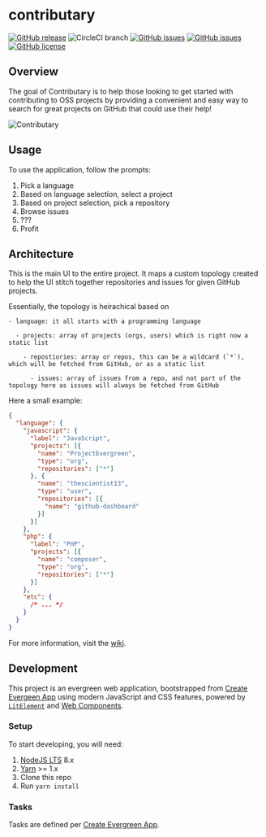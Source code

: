 # contributary
[![GitHub release](https://img.shields.io/github/tag/ContributaryCommunity/www.contributary.community.svg)](https://github.com/ContributaryCommunity/www.contributary.community/tags)
![CircleCI branch](https://img.shields.io/circleci/project/github/ContributaryCommunity/www.contributary.community/master.svg?style=plastic)
[![GitHub issues](https://img.shields.io/github/issues-raw/ContributaryCommunity/www.contributary.community.svg)](https://github.com/ContributaryCommunity/www.contributary.community/issues)
[![GitHub issues](https://img.shields.io/github/issues-pr-raw/ContributaryCommunity/www.contributary.community.svg)](https://github.com/ContributaryCommunity/www.contributary.community/issues)
[![GitHub license](https://img.shields.io/badge/license-MIT-blue.svg)](https://raw.githubusercontent.com/ContributaryCommunity/www.contributary.community/master/LICENSE.md)

## Overview
The goal of Contributary is to help those looking to get started with contributing to OSS projects by providing a convenient and easy way to search for great projects on GitHub that could use their help!

![Contributary](https://s3.amazonaws.com/hosted.contributary.community/media/contributary-demo.png)

## Usage
To use the application, follow the prompts:
1. Pick a language
1. Based on language selection, select a project
1. Based on project selection, pick a repository
1. Browse issues
1. ???
1. Profit

## Architecture
This is the main UI to the entire project.  It maps a custom topology created to help the UI stitch together repositories and issues for given GitHub projects.

Essentially, the topology is heirachical based on
```shell
- language: it all starts with a programming language

  - projects: array of projects (orgs, users) which is right now a static list

    - repostiories: array or repos, this can be a wildcard (`*`), which will be fetched from GitHub, or as a static list
      
      - issues: array of issues from a repo, and not part of the topology here as issues will always be fetched from GitHub
```

Here a small example:
```json
{
  "language": {
    "javascript": {
      "label": "JavaScript",
      "projects": [{
        "name": "ProjectEvergreen",
        "type": "org",
        "repositories": ["*"]
      }, {
        "name": "thescientist13",
        "type": "user",
        "repositories": [{
          "name": "github-dashboard"
        }]
      }]
    },
    "php": {
      "label": "PHP",
      "projects": [{
        "name": "composer",
        "type": "org",
        "repositories": ["*"]
      }]
    },
    "etc": {
      /* ... */
    }
  }
}
```

For more information, visit the [wiki](https://github.com/ContributaryCommunity/contributary/wiki).

## Development
This project is an evergreen web application, bootstrapped from [Create Evergeen App](https://github.com/ContributaryCommunity/www.contributary.community) using modern JavaScript and CSS features, powered by [`LitElement`](https://github.com/Polymer/lit-element) and [Web Components](https://www.webcomponents.org/).  

### Setup
To start developing, you will need:
1. [NodeJS LTS](https://nodejs.org) 8.x
1. [Yarn](https://yarnpkg.com/) >= 1.x
1. Clone this repo
1. Run `yarn install`

### Tasks
Tasks are defined per [Create Evergreen App](https://github.com/ContributaryCommunity/www.contributary.community#development).
